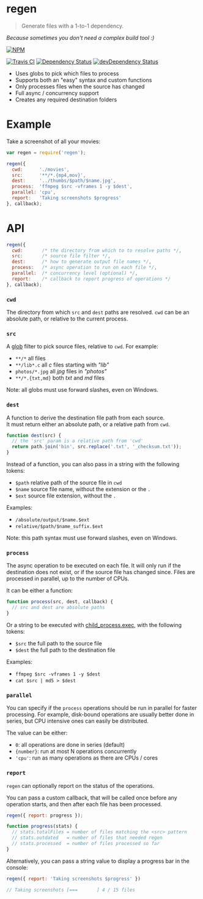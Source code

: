 # regen

> Generate files with a 1-to-1 dependency.

*Because sometimes you don't need a complex build tool :)*

[![NPM](https://nodei.co/npm/regen.png)](https://www.npmjs.org/package/regen)

[![Travis CI](https://api.travis-ci.org/rprieto/regen.png)](https://travis-ci.org/rprieto/regen) [![Dependency Status](https://david-dm.org/rprieto/regen.png?theme=shields.io)](https://david-dm.org/rprieto/regen) [![devDependency Status](https://david-dm.org/rprieto/regen/dev-status.png?theme=shields.io)](https://david-dm.org/rprieto/regen#info=devDependencies)

- Uses globs to pick which files to process
- Supports both an "easy" syntax and custom functions
- Only processes files when the source has changed
- Full async / concurrency support
- Creates any required destination folders

# Example

Take a screenshot of all your movies:

```js
var regen = require('regen');

regen({
  cwd:      './movies',
  src:      '**/*.{mp4,mov}',
  dest:     '../thumbs/$path/$name.jpg',
  process:  'ffmpeg $src -vframes 1 -y $dest',
  parallel: 'cpu',
  report:   'Taking screenshots $progress'
}, callback);
```

# API

```js
regen({
  cwd:       /* the directory from which to to resolve paths */,
  src:       /* source file filter */,
  dest:      /* how to generate output file names */,
  process:   /* async operation to run on each file */,
  parallel:  /* concurrency level (optional) */,
  report:    /* callback to report progress of operations */
}, callback);
```

### `cwd`

The directory from which `src` and `dest` paths are resolved. `cwd` can be an absolute path, or relative to the current process.

### `src` 

A [glob](https://www.npmjs.org/package/glob) filter to pick source files, relative to `cwd`.  For example:

- `**/*` all files
- `**/lib*.c` all *c* files starting with *"lib"*
- `photos/*.jpg` all *jpg* files in *"photos"*
- `**/*.{txt,md}` both *txt* and *md* files

Note: all globs must use forward slashes, even on Windows.

### `dest`

A function to derive the destination file path from each source.  
It must return either an absolute path, or a relative path from `cwd`.

```js
function dest(src) {
  // the 'src' param is a relative path from 'cwd'
  return path.join('bin', src.replace('.txt', '_checksum.txt'));
}
```

Instead of a function, you can also pass in a string with the following tokens:

- `$path` relative path of the source file in `cwd`
- `$name` source file name, without the extension or the `.`
- `$ext` source file extension, without the `.`

Examples:

- `/absolute/output/$name.$ext`
- `relative/$path/$name_suffix.$ext`

Note: this path syntax must use forward slashes, even on Windows.

### `process`

The async operation to be executed on each file. It will only run if the destination does not exist, or if the source file has changed since. Files are processed in parallel, up to the number of CPUs.

It can be either a function:

```js
function process(src, dest, callback) {
  // src and dest are absolute paths
}
```

Or a string to be executed with [child_process.exec](http://nodejs.org/api/child_process.html), with the following tokens:

- `$src` the full path to the source file
- `$dest` the full path to the destination file

Examples:

- `ffmpeg $src -vframes 1 -y $dest`
- `cat $src | md5 > $dest`

### `parallel`

You can specify if the `process` operations should be run in parallel for faster processing. For example, disk-bound operations are usually better done in series, but CPU intensive ones can easily be distributed.

The value can be either:

- `0`: all operations are done in series (default)
- `{number}`: run at most N operations concurrently
- `'cpu'`: run as many operations as there are CPUs / cores

### `report`

`regen` can optionally report on the status of the operations.

You can pass a custom callback, that will be called once before any operation starts, and then after each file has been processed.

```js
regen({ report: progress });

function progress(stats) {
  // stats.totalFiles = number of files matching the <src> pattern
  // stats.outdated   = number of files that needed regen
  // stats.processed  = number of files processed so far
}
```

Alternatively, you can pass a string value to display a progress bar in the console:

```js
regen({ report: 'Taking screenshots $progress' })

// Taking screenshots [===       ] 4 / 15 files
```

